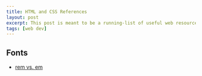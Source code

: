 ```yaml
---
title: HTML and CSS References
layout: post
excerpt: This post is meant to be a running-list of useful web resources related to HTML and CSS.
tags: [web dev]
---
```


## Fonts
- [rem vs. em](https://zellwk.com/blog/rem-vs-em/)
